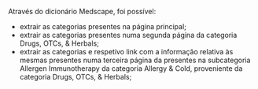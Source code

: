 Através do dicionário Medscape, foi possível:
- extrair as categorias presentes na página principal;
- extrair as categorias presentes numa segunda página da categoria Drugs, OTCs, & Herbals;
- extrair as categorias e respetivo link com a informação relativa às mesmas presentes numa terceira página da presentes na subcategoria Allergen Immunotherapy da categoria Allergy & Cold, proveniente da categoria Drugs, OTCs, & Herbals;